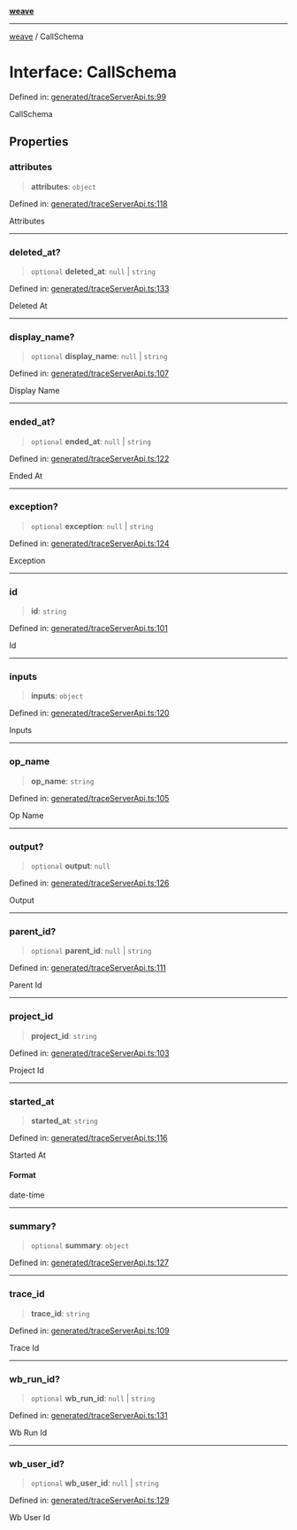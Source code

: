 [**weave**](../README.md)

***

[weave](../README.md) / CallSchema

# Interface: CallSchema

Defined in: [generated/traceServerApi.ts:99](https://github.com/wandb/weave/blob/69f1caabebc727846756574d549b7e7dda458b63/sdks/node/src/generated/traceServerApi.ts#L99)

CallSchema

## Properties

### attributes

> **attributes**: `object`

Defined in: [generated/traceServerApi.ts:118](https://github.com/wandb/weave/blob/69f1caabebc727846756574d549b7e7dda458b63/sdks/node/src/generated/traceServerApi.ts#L118)

Attributes

***

### deleted\_at?

> `optional` **deleted\_at**: `null` \| `string`

Defined in: [generated/traceServerApi.ts:133](https://github.com/wandb/weave/blob/69f1caabebc727846756574d549b7e7dda458b63/sdks/node/src/generated/traceServerApi.ts#L133)

Deleted At

***

### display\_name?

> `optional` **display\_name**: `null` \| `string`

Defined in: [generated/traceServerApi.ts:107](https://github.com/wandb/weave/blob/69f1caabebc727846756574d549b7e7dda458b63/sdks/node/src/generated/traceServerApi.ts#L107)

Display Name

***

### ended\_at?

> `optional` **ended\_at**: `null` \| `string`

Defined in: [generated/traceServerApi.ts:122](https://github.com/wandb/weave/blob/69f1caabebc727846756574d549b7e7dda458b63/sdks/node/src/generated/traceServerApi.ts#L122)

Ended At

***

### exception?

> `optional` **exception**: `null` \| `string`

Defined in: [generated/traceServerApi.ts:124](https://github.com/wandb/weave/blob/69f1caabebc727846756574d549b7e7dda458b63/sdks/node/src/generated/traceServerApi.ts#L124)

Exception

***

### id

> **id**: `string`

Defined in: [generated/traceServerApi.ts:101](https://github.com/wandb/weave/blob/69f1caabebc727846756574d549b7e7dda458b63/sdks/node/src/generated/traceServerApi.ts#L101)

Id

***

### inputs

> **inputs**: `object`

Defined in: [generated/traceServerApi.ts:120](https://github.com/wandb/weave/blob/69f1caabebc727846756574d549b7e7dda458b63/sdks/node/src/generated/traceServerApi.ts#L120)

Inputs

***

### op\_name

> **op\_name**: `string`

Defined in: [generated/traceServerApi.ts:105](https://github.com/wandb/weave/blob/69f1caabebc727846756574d549b7e7dda458b63/sdks/node/src/generated/traceServerApi.ts#L105)

Op Name

***

### output?

> `optional` **output**: `null`

Defined in: [generated/traceServerApi.ts:126](https://github.com/wandb/weave/blob/69f1caabebc727846756574d549b7e7dda458b63/sdks/node/src/generated/traceServerApi.ts#L126)

Output

***

### parent\_id?

> `optional` **parent\_id**: `null` \| `string`

Defined in: [generated/traceServerApi.ts:111](https://github.com/wandb/weave/blob/69f1caabebc727846756574d549b7e7dda458b63/sdks/node/src/generated/traceServerApi.ts#L111)

Parent Id

***

### project\_id

> **project\_id**: `string`

Defined in: [generated/traceServerApi.ts:103](https://github.com/wandb/weave/blob/69f1caabebc727846756574d549b7e7dda458b63/sdks/node/src/generated/traceServerApi.ts#L103)

Project Id

***

### started\_at

> **started\_at**: `string`

Defined in: [generated/traceServerApi.ts:116](https://github.com/wandb/weave/blob/69f1caabebc727846756574d549b7e7dda458b63/sdks/node/src/generated/traceServerApi.ts#L116)

Started At

#### Format

date-time

***

### summary?

> `optional` **summary**: `object`

Defined in: [generated/traceServerApi.ts:127](https://github.com/wandb/weave/blob/69f1caabebc727846756574d549b7e7dda458b63/sdks/node/src/generated/traceServerApi.ts#L127)

***

### trace\_id

> **trace\_id**: `string`

Defined in: [generated/traceServerApi.ts:109](https://github.com/wandb/weave/blob/69f1caabebc727846756574d549b7e7dda458b63/sdks/node/src/generated/traceServerApi.ts#L109)

Trace Id

***

### wb\_run\_id?

> `optional` **wb\_run\_id**: `null` \| `string`

Defined in: [generated/traceServerApi.ts:131](https://github.com/wandb/weave/blob/69f1caabebc727846756574d549b7e7dda458b63/sdks/node/src/generated/traceServerApi.ts#L131)

Wb Run Id

***

### wb\_user\_id?

> `optional` **wb\_user\_id**: `null` \| `string`

Defined in: [generated/traceServerApi.ts:129](https://github.com/wandb/weave/blob/69f1caabebc727846756574d549b7e7dda458b63/sdks/node/src/generated/traceServerApi.ts#L129)

Wb User Id
